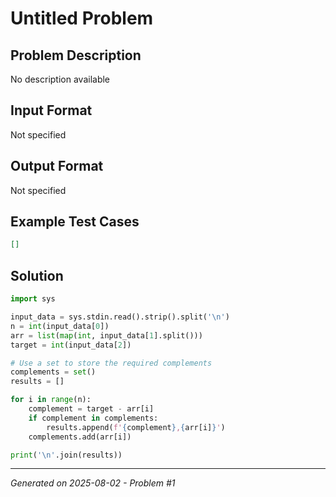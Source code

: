 # Untitled Problem

## Problem Description
No description available

## Input Format
Not specified

## Output Format
Not specified

## Example Test Cases
```json
[]
```

## Solution
```python
import sys

input_data = sys.stdin.read().strip().split('\n')
n = int(input_data[0])
arr = list(map(int, input_data[1].split()))
target = int(input_data[2])

# Use a set to store the required complements
complements = set()
results = []

for i in range(n):
    complement = target - arr[i]
    if complement in complements:
        results.append(f'{complement},{arr[i]}')
    complements.add(arr[i])

print('\n'.join(results))
```

---
*Generated on 2025-08-02 - Problem #1*